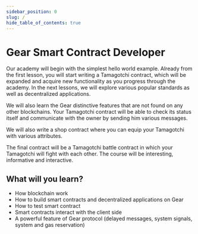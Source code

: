 ```yaml
---
sidebar_position: 0
slug: /
hide_table_of_contents: true
---
```


# Gear Smart Contract Developer

Our academy will begin with the simplest hello world example. Already from the first lesson, you will start writing a Tamagotchi contract, which will be expanded and acquire new functionality as you progress through the academy. In the next lessons, we will explore various popular standards as well as decentralized applications.

We will also learn the Gear distinctive features that are not found on any other blockchains. Your Tamagotchi contract will be able to check its status itself and communicate with the owner by sending him various messages.

We will also write a shop contract where you can equip your Tamagotchi with various attributes.

The final contract will be a Tamagotchi battle contract in which your Tamagotchi will fight with each other. The course will be interesting, informative and interactive.

## What will you learn?

- How blockchain work
- How to build smart contracts and decentralized applications on Gear
- How to test smart contract
- Smart contracts interact with the client side
- A powerful feature of Gear protocol (delayed messages, system signals, system and gas reservation)

